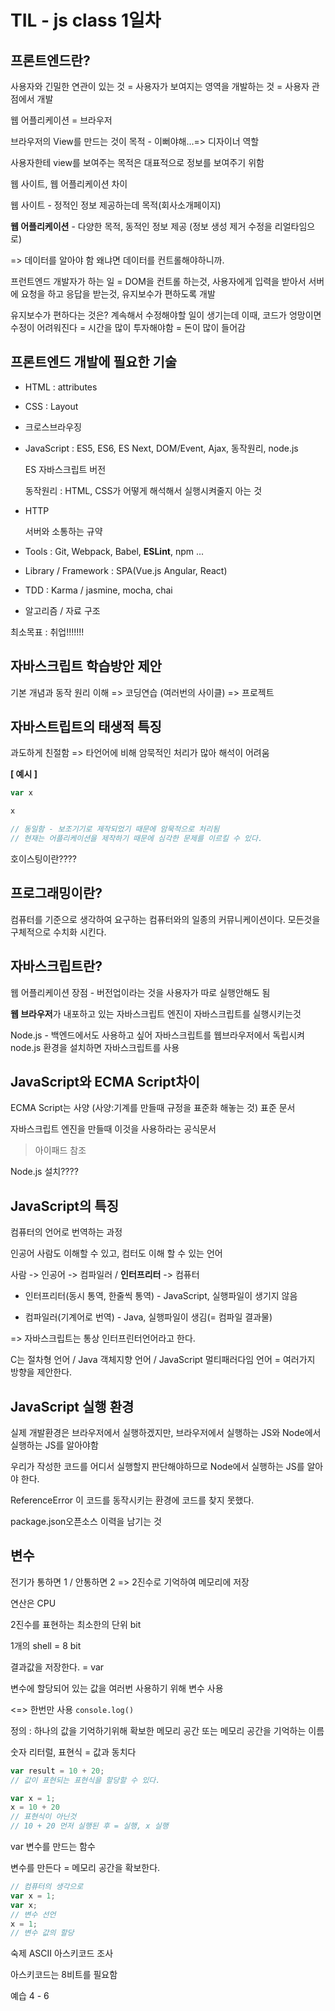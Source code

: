 # TIL - js class 1일차



## 프론트엔드란?

사용자와 긴밀한 연관이 있는 것 = 사용자가 보여지는 영역을 개발하는 것 = 사용자 관점에서 개발



웹 어플리케이션 = 브라우저

브라우저의 View를 만드는 것이 목적 - 이뻐야해...=> 디자이너 역할

사용자한테 view를 보여주는 목적은 대표적으로 정보를 보여주기 위함



웹 사이트, 웹 어플리케이션 차이

웹 사이트 - 정적인 정보 제공하는데 목적(회사소개페이지)

**웹 어플리케이션** - 다양한 목적, 동적인 정보 제공 (정보 생성 제거 수정을 리얼타임으로)

=> 데이터를 알아야 함 왜냐면 데이터를 컨트롤해야하니까. 



프런트엔드 개발자가 하는 일 = DOM을 컨트롤 하는것, 사용자에게 입력을 받아서 서버에 요청을 하고 응답을 받는것, 유지보수가 편하도록 개발

유지보수가 편하다는 것은? 계속해서 수정해야할 일이 생기는데 이때, 코드가 엉망이면 수정이 어려워진다 = 시간을 많이 투자해야함 = 돈이 많이 들어감 



## 프론트엔드 개발에 필요한 기술

- HTML : attributes

- CSS : Layout

- 크로스브라우징 

- JavaScript : ES5, ES6, ES Next, DOM/Event, Ajax, 동작원리, node.js

  ES 자바스크립트 버전

  동작원리 : HTML, CSS가 어떻게 해석해서 실행시켜줄지 아는 것

- HTTP 

  서버와 소통하는 규약

- Tools : Git, Webpack, Babel, **ESLint**, npm ...

- Library / Framework : SPA(Vue.js Angular, React)

- TDD : Karma / jasmine, mocha, chai

- 알고리즘 / 자료 구조 



최소목표 : 취업!!!!!!! 



## 자바스크립트 학습방안 제안

기본 개념과 동작 원리 이해 => 코딩연습 (여러번의 사이클) => 프로젝트  



## 자바스트립트의 태생적 특징

과도하게 친절함 => 타언어에 비해 암묵적인 처리가 많아 해석이 어려움

**[ 예시 ]**

```javascript
var x

x

// 동일함 - 보조기기로 제작되었기 때문에 암묵적으로 처리됨
// 현재는 어플리케이션을 제작하기 때문에 심각한 문제를 이르킬 수 있다.
```



호이스팅이란????



## 프로그래밍이란?

컴퓨터를 기준으로 생각하여 요구하는 컴퓨터와의 일종의 커뮤니케이션이다. 모든것을 구체적으로 수치화 시킨다.



## 자바스크립트란?

웹 어플리케이션 장점 - 버전업이라는 것을 사용자가 따로 실행안해도 됨

**웹 브라우저**가 내포하고 있는 자바스크립트 엔진이 자바스크립트를 실행시키는것

Node.js - 백엔드에서도 사용하고 싶어 자바스크립트를 웹브라우저에서 독립시켜 node.js 환경을 설치하면 자바스크립트를 사용



## JavaScript와 ECMA Script차이

ECMA Script는 사양 (사양:기계를 만들때 규정을 표준화 해놓는 것) 표준 문서

자바스크립트 엔진을 만들때 이것을 사용하라는 공식문서

> 아이패드 참조



Node.js 설치????



## JavaScript의 특징

컴퓨터의 언어로 번역하는 과정

인공어 사람도 이해할 수 있고, 컴터도 이해 할 수 있는 언어

사람 -> 인공어 -> 컴파일러 / **인터프리터** -> 컴퓨터

- 인터프리터(동시 통역, 한줄씩 통역) - JavaScript, 실행파일이 생기지 않음 

- 컴파일러(기계어로 번역) - Java, 실행파일이 생김(= 컴파일 결과물)

=> 자바스크립트는 통상 인터프린터언어라고 한다.



C는 절차형 언어 / Java 객체지향 언어 / JavaScript 멀티패러다임 언어 = 여러가지 방향을 제안한다.



## JavaScript 실행 환경

실제 개발환경은 브라우저에서 실행하겠지만, 브라우저에서 실행하는 JS와 Node에서 실행하는 JS를 알아야함

우리가 작성한 코드를 어디서 실행할지 판단해야하므로 Node에서 실행하는 JS를 알아야 한다.



ReferenceError 이 코드를 동작시키는 환경에 코드를 찾지 못했다.



package.json오픈소스 이력을 남기는 것



## 변수

전기가 통하면 1 / 안통하면 2 => 2진수로 기억하여 메모리에 저장

연산은 CPU

2진수를 표현하는 최소한의 단위 bit

1개의 shell = 8 bit

결과값을 저장한다. = var

변수에 할당되어 있는 값을 여러번 사용하기 위해 변수 사용

<=> 한번만 사용 `console.log()`



정의 : 하나의 값을 기억하기위해 확보한 메모리 공간 또는 메모리 공간을 기억하는 이름



숫자 리터럴, 표현식 = 값과 동치다

```javascript
var result = 10 + 20;
// 값이 표현되는 표현식을 할당할 수 있다.

var x = 1;
x = 10 + 20
// 표현식이 아닌것 
// 10 + 20 먼저 실행된 후 = 실행, x 실행
```



var 변수를 만드는 함수

변수를 만든다 = 메모리 공간을 확보한다.



```javascript
// 컴퓨터의 생각으로
var x = 1;
var x;
// 변수 선언
x = 1;
// 변수 값의 할당
```





숙제 ASCII 아스키코드 조사

아스키코드는 8비트를 필요함



예습 4 - 6

